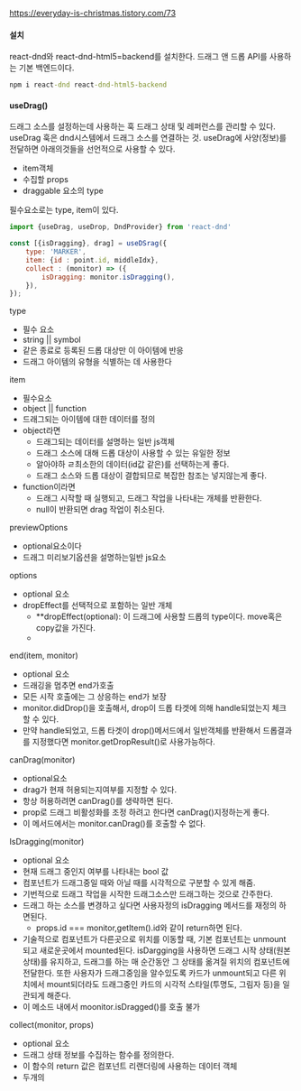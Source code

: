 https://everyday-is-christmas.tistory.com/73
#### 설치
react-dnd와 react-dnd-html5=backend를 설치한다.
드래그 앤 드롭 API를 사용하는 기본 백엔드이다.
```cmd
npm i react-dnd react-dnd-html5-backend
```

#### useDrag()
드래그 소스를 설정하는데 사용하는 훅
드래그 상태 및 레퍼런스를 관리할 수 있다.
useDrag 훅은 dnd시스템에서 드래그 소스를 연결하는 것.
useDrag에 사양(정보)를 전달하면 아래의것들을 선언적으로 사용할 수 있다.

- item객체
- 수집할 props
- draggable 요소의  type

필수요소로는 type, item이 있다.
```jsx
import {useDrag, useDrop, DndProvider} from 'react-dnd'

const [{isDragging}, drag] = useDSrag({
	type: 'MARKER',
	item: {id : point.id, middleIdx},
	collect : (monitor) => ({
		isDragging: monitor.isDragging(),
	}),
});
```

type 
- 필수 요소
- string || symbol
- 같은 종료로 등록된 드롭 대상만 이 아이템에 반응
- 드래그 아이템의 유형을 식별하는 데 사용한다


item
- 필수요소
- object || function
- 드래그되는 아이템에 대한 데이터를 정의
- object라면
	- 드래그되는 데이터를 설명하는 일반 js객체
	- 드래그 소스에 대해 드롭 대상이 사용할 수 있는 유일한 정보
	- 알아야하 ㄹ최소한의 데이터(id값 같은)를 선택하는게 좋다.
	- 드래그 소스와 드롭 대상이 결합되므로 복잡한 참조는 넣지않는게 좋다. 
- function이라면
	- 드래그 시작할 때 실행되고, 드래그 작업을 나타내는 개체를 반환한다.
	- null이 반환되면 drag 작업이 취소된다.

previewOptions
- optional요소이다
- 드래그 미리보기옵션을 설명하는일반 js요소

options
- optional 요소
- dropEffect를 선택적으로 포함하는 일반 개체
	- **dropEffect(optional): 이 드래그에 사용할 드롭의 type이다. move혹은 copy값을 가진다.
	- 

end(item, monitor)
- optional 요소
- 드래깅을 멈추면 end가호출
- 모든 시작 호출에는 그 상응하는 end가 보장
- monitor.didDrop()을 호출해서, drop이 드롭 타겟에 의해 handle되었는지 체크할 수 있다.
- 만약 handle되었고, 드롭 타겟이 drop()메서드에서 일반객체를 반환해서 드롭결과를 지정했다면 monitor.getDropResult()로 사용가능하다.


canDrag(monitor)
- optional요소
- drag가 현재 허용되는지여부를 지정할 수 있다. 
- 항상 허용하려면 canDrag()를 생략하면 된다.
- prop로 드래그 비활성화를 조정 하려고 한다면 canDrag()지정하는게 좋다.
- 이 메서드에서는 monitor.canDrag()를 호출할 수 없다.


IsDragging(monitor)
- optional 요소
- 현재 드래그 중인지 여부를 나타내는 bool 값
- 컴포넌트가 드래그중일 때와 아닐 때를 시각적으로 구분할 수 있게 해줌.
- 기번적으로 드래그 작업을 시작한 드래그소스만 드래그하는 것으로 간주한다.
- 드래그 하는 소스를 변경하고 싶다면 사용자정의 isDragging 메서드를 재정의 하면된다.
	- props.id === monitor,getItem().id와 같이 return하면 된다.
- 기술적으로 컴포넌트가 다른곳으로 위치를 이동할 때, 기본 컴포넌트는 unmount되고 새로운곳에서 mounted된다. isDargging을 사용하면 드래그 시작 상태(원본 상태)를 유지하고, 드래그를 하는 매 순간동안 그 상태를 옮겨질 위치의 컴포넌트에 전달한다. 또한 사용자가 드래그중임을 알수있도록 카드가 unmount되고 다른 위치에서 mount되더라도 드래그중인 카드의 시각적 스타일(투명도, 그림자 등)을 일관되게 해준다.
- 이 메소드 내에서 moonitor.isDragged()를 호출 불가

collect(monitor, props)
- optional 요소
- 드래그 상태 정보를 수집하는 함수를 정의한다.
- 이 함수의 return 값은 컴포넌트 리랜더링에 사용하는 데이터 객체
- 두개의 